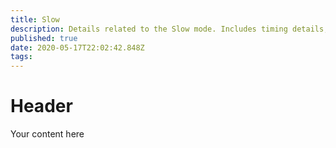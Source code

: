 ```yaml
---
title: Slow
description: Details related to the Slow mode. Includes timing details, estimated play time and recommended about of players.
published: true
date: 2020-05-17T22:02:42.848Z
tags: 
---
```


# Header
Your content here